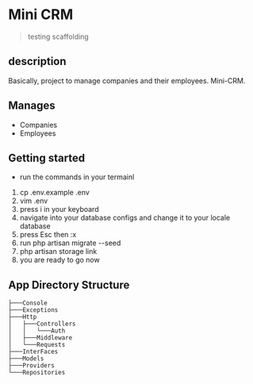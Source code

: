 # Mini CRM 
> testing scaffolding 

## description 
Basically, project to manage companies and their employees. Mini-CRM.

## Manages 
- Companies 
- Employees

## Getting started
- run the commands in your termainl 
1. cp .env.example .env
1. vim .env 
1. press i in your keyboard
1. navigate into your database configs and change it to your locale database
1. press Esc then :x
1. run php artisan migrate --seed
1. php artisan storage link
1. you are ready to go now

## App Directory Structure
```
├───Console
├───Exceptions
├───Http
│   ├───Controllers
│   │   └───Auth
│   ├───Middleware
│   └───Requests
├───InterFaces
├───Models
├───Providers
└───Repositories
```